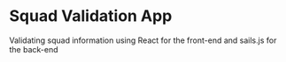 # Squad Validation App
Validating squad information using React for the front-end and sails.js for the back-end